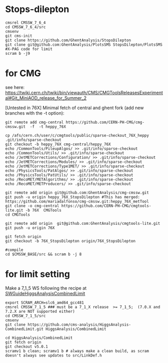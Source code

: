 # Stops-dilepton 
```
cmsrel CMSSW_7_6_4
cd CMSSW_7_6_4/src
cmsenv
git cms-init
git clone https://github.com/GhentAnalysis/StopsDilepton
git clone git@github.com:GhentAnalysis/PlotsSMS StopsDilepton/PlotsSMS #X-PAG code for limit
scram b -j9
```

# for CMG
see here:
https://twiki.cern.ch/twiki/bin/viewauth/CMS/CMGToolsReleasesExperimental#Git_MiniAOD_release_for_Summer_2

[Untested in 76X] Minimal fetch of central and ghent fork (add new branches with the -t option):
```
git remote add cmg-central https://github.com/CERN-PH-CMG/cmg-cmssw.git  -f  -t heppy_76X

cp /afs/cern.ch/user/c/cmgtools/public/sparse-checkout_76X_heppy .git/info/sparse-checkout
git checkout -b heppy_76X cmg-central/heppy_76X
echo /CommonTools/PileupAlgos/ >> .git/info/sparse-checkout
echo /CommonTools/Utils/ >> .git/info/sparse-checkout
echo /JetMETCorrections/Configuration/ >> .git/info/sparse-checkout
echo /JetMETCorrections/Modules/ >> .git/info/sparse-checkout
echo /JetMETCorrections/Type1MET/ >> .git/info/sparse-checkout
echo /PhysicsTools/PatAlgos/ >> .git/info/sparse-checkout
echo /PhysicsTools/PatUtils/ >> .git/info/sparse-checkout
echo /RecoMET/METAlgorithms/ >> .git/info/sparse-checkout
echo /RecoMET/METProducers/ >> .git/info/sparse-checkout

git remote add origin git@github.com:GhentAnalysis/cmg-cmssw.git
git push -u origin heppy_76X_StopsDilepton #This has merged: https://github.com/mariadalfonso/cmg-cmssw.git:heppy_76X_metTool
git clone -o cmg-central https://github.com/CERN-PH-CMG/cmgtools-lite.git -b 76X  CMGTools
cd CMGTools 

git remote add origin  git@github.com:GhentAnalysis/cmgtools-lite.git 
git push -u origin 76X

git fetch origin
git checkout -b 76X_StopsDilepton origin/76X_StopsDilepton

#compile
cd $CMSSW_BASE/src && scram b -j 8
```


# for limit setting
Make a 7_1_5 WS following the recipe at [SWGuideHiggsAnalysisCombinedLimit](https://twiki.cern.ch/twiki/bin/viewauth/CMS/SWGuideHiggsAnalysisCombinedLimit)
```
export SCRAM_ARCH=slc6_amd64_gcc481
cmsrel CMSSW_7_1_5 ### must be a 7_1_X release  >= 7_1_5;  (7.0.X and 7.2.X are NOT supported either) 
cd CMSSW_7_1_5/src 
cmsenv
git clone https://github.com/cms-analysis/HiggsAnalysis-CombinedLimit.git HiggsAnalysis/CombinedLimit

cd HiggsAnalysis/CombinedLimit
git fetch origin
git checkout v5.0.1
scramv1 b clean; scramv1 b # always make a clean build, as scram doesn't always see updates to src/LinkDef.h
```

